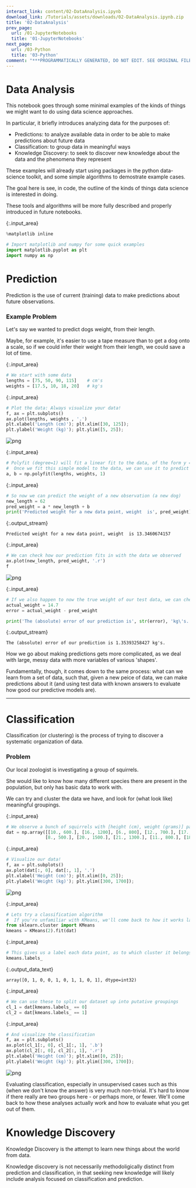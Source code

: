 ```yaml
---
interact_link: content/02-DataAnalysis.ipynb
download_link: /Tutorials/assets/downloads/02-DataAnalysis.ipynb.zip
title: '02-DataAnalysis'
prev_page:
  url: /01-JupyterNotebooks
  title: '01-JupyterNotebooks'
next_page:
  url: /03-Python
  title: '03-Python'
comment: "***PROGRAMMATICALLY GENERATED, DO NOT EDIT. SEE ORIGINAL FILES IN /content***"
---
```


# Data Analysis

This notebook goes through some minimal examples of the kinds of things we might want to do using data science approaches. 

In particular, it briefly introduces analyzing data for the purposes of:
- Predictions: to analyze available data in order to be able to make predictions about future data
- Classification: to group data in meaningful ways
- Knowledge Discovery: to seek to discover new knowledge about the data and the phenomena they represent

These examples will already start using packages in the python data-science toolkit, and some simple algorithms to demostrate example cases. 

The goal here is see, in code, the outline of the kinds of things data science is interested in doing. 

These tools and algorithms will be more fully described and properly introduced in future notebooks.



{:.input_area}
```python
%matplotlib inline

# Import matplotlib and numpy for some quick examples
import matplotlib.pyplot as plt
import numpy as np
```


# Prediction

<div class="alert alert-success">
Prediction is the use of current (training) data to make predictions about future observations.
</div>

### Example Problem

Let's say we wanted to predict dogs weight, from their length. 

Maybe, for example, it's easier to use a tape measure than to get a dog onto a scale, so if we could infer their weight from their length, we could save a lot of time. 



{:.input_area}
```python
# We start with some data
lengths = [75, 50, 90, 115]    # cm's
weights = [17.5, 10, 18, 20]   # kg's
```




{:.input_area}
```python
# Plot the data: Always visualize your data!
f, ax = plt.subplots()
ax.plot(lengths, weights , '.')
plt.xlabel('Length (cm)'); plt.xlim([30, 125]);
plt.ylabel('Weight (kg)'); plt.ylim([5, 25]);
```



![png](../images/build/02-DataAnalysis_7_0.png)




{:.input_area}
```python
# Polyfit (degree=1) will fit a linear fit to the data, of the form y = ax + b
#  Once we fit this simple model to the data, we can use it to predict from new data points
a, b = np.polyfit(lengths, weights, 1)
```




{:.input_area}
```python
# So now we can predict the weight of a new observation (a new dog)
new_length = 62
pred_weight = a * new_length + b 
print('Predicted weight for a new data point, weight  is', pred_weight)
```


{:.output_stream}
```
Predicted weight for a new data point, weight  is 13.3460674157

```



{:.input_area}
```python
# We can check how our prediction fits in with the data we observed
ax.plot(new_length, pred_weight, '.r')
f
```





![png](../images/build/02-DataAnalysis_10_0.png)





{:.input_area}
```python
# If we also happen to now the true weight of our test data, we can check how good our prediction is
actual_weight = 14.7
error = actual_weight - pred_weight

print('The (absolute) error of our prediction is', str(error), 'kg\'s.')
```


{:.output_stream}
```
The (absolute) error of our prediction is 1.35393258427 kg's.

```

How we go about making predictions gets more complicated, as we deal with large, messy data with more variables of various 'shapes'. 

Fundamentally, though, it comes down to the same process: what can we learn from a set of data, such that, given a new peice of data, we can make predictions about it (and using test data with known answers to evaluate how good our predictive models are). 
<hr>

# Classification

<div class="alert alert-success">
Classification (or clustering) is the process of trying to discover a systematic organization of data. 
</div>

### Problem
Our local zoologist is investigating a group of squirrels. 

She would like to know how many different species there are present in the population, but only has basic data to work with. 

We can try and cluster the data we have, and look for (what look like) meaningful groupings. 



{:.input_area}
```python
# We observe a bunch of squirrels with [height (cm), weight (grams)] pairs
dat = np.array([[10., 600.], [16., 1200], [6., 800], [12., 700.], [17., 1400.],
               [8., 500.], [20., 1500.], [21., 1300.], [11., 800.], [18., 1100.]])
```




{:.input_area}
```python
# Visualize our data!
f, ax = plt.subplots()
ax.plot(dat[:, 0], dat[:, 1], '.')
plt.xlabel('Height (cm)'); plt.xlim([0, 25]);
plt.ylabel('Weight (kg)'); plt.ylim([300, 1700]);
```



![png](../images/build/02-DataAnalysis_17_0.png)




{:.input_area}
```python
# Lets try a classification algorithm
#  If you're unfamiliar with KMeans, we'll come back to how it works later
from sklearn.cluster import KMeans
kmeans = KMeans(2).fit(dat)
```




{:.input_area}
```python
# This gives us a label each data point, as to which cluster it belongs to
kmeans.labels_
```





{:.output_data_text}
```
array([0, 1, 0, 0, 1, 0, 1, 1, 0, 1], dtype=int32)
```





{:.input_area}
```python
# We can use these to split our dataset up into putative groupings
cl_1 = dat[kmeans.labels_ == 0]
cl_2 = dat[kmeans.labels_ == 1]
```




{:.input_area}
```python
# And visualize the classification
f, ax = plt.subplots()
ax.plot(cl_1[:, 0], cl_1[:, 1], '.b')
ax.plot(cl_2[:, 0], cl_2[:, 1], '.r')
plt.xlabel('Height (cm)'); plt.xlim([0, 25]);
plt.ylabel('Weight (kg)'); plt.ylim([300, 1700]);
```



![png](../images/build/02-DataAnalysis_21_0.png)


Evaluating classification, especially in unsupervised cases such as this (when we don't know the answer) is very much non-trivial. It's hard to know if there really are two groups here - or perhaps more, or fewer. We'll come back to how these analyses actually work and how to evaluate what you get out of them. 

# Knowledge Discovery

<div class="alert alert-success">
Knowledge Discovery is the attempt to learn new things about the world from data. 
</div>

Knowledge discovery is not necessarily methodoligically distinct from prediction and classification, in that seeking new knowledge will likely include analysis focused on classification and prediction. 
